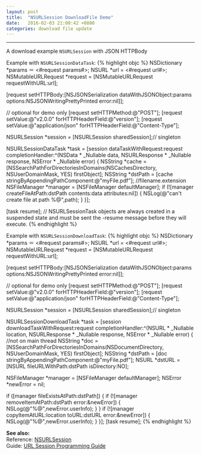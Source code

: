 ```yaml
---
layout: post
title:  "NSURLSession DownloadFile Demo"
date:   2016-02-03 21:00:42 +0800
categories: download file update
---
```

---

A download example `NSURLSession` with JSON HTTPBody

Example with `NSURLSessionDataTask`:
{% highlight objc %}
NSDictionary *params ＝ <#request params#>;
NSURL *url = <#request url#>;
NSMutableURLRequest *request = [NSMutableURLRequest requestWithURL:url];

[request setHTTPBody:[NSJSONSerialization dataWithJSONObject:params options:NSJSONWritingPrettyPrinted error:nil]];

// optional for demo only
[request setHTTPMethod:@"POST"];
[request setValue:@"v2.0.0" forHTTPHeaderField:@"version"];
[request setValue:@"application/json" forHTTPHeaderField:@"Content-Type"];

NSURLSession *session = [NSURLSession sharedSession];// singleton

NSURLSessionDataTask *task = [session dataTaskWithRequest:request completionHandler:^(NSData * _Nullable data, NSURLResponse * _Nullable response, NSError * _Nullable error) {
  NSString *cache = [NSSearchPathForDirectoriesInDomains(NSCachesDirectory, NSUserDomainMask, YES) firstObject];
  NSString *dstPath = [cache stringByAppendingPathComponent:@"myFile.pdf"]; //filename.extension
  NSFileManager *manager = [NSFileManager defaultManager];
  if (![manager createFileAtPath:dstPath contents:data attributes:nil]) {
    NSLog(@"can't create file at path %@",path);
  }
}];

[task resume]; // NSURLSessionTask objects are always created in a suspended state and must be sent the -resume message before they will execute.
{% endhighlight %}

Example with `NSURLSessionDownloadTask`:
{% highlight objc %}
NSDictionary *params ＝ <#request params#>;
NSURL *url = <#request url#>;
NSMutableURLRequest *request = [NSMutableURLRequest requestWithURL:url];

[request setHTTPBody:[NSJSONSerialization dataWithJSONObject:params options:NSJSONWritingPrettyPrinted error:nil]];

// optional for demo only
[request setHTTPMethod:@"POST"];
[request setValue:@"v2.0.0" forHTTPHeaderField:@"version"];
[request setValue:@"application/json" forHTTPHeaderField:@"Content-Type"];

NSURLSession *session = [NSURLSession sharedSession];// singleton

NSURLSessionDownloadTask *task = [session downloadTaskWithRequest:request completionHandler:^(NSURL * _Nullable location, NSURLResponse * _Nullable response, NSError * _Nullable error) {
  //not on main thread
  NSString *doc = [NSSearchPathForDirectoriesInDomains(NSDocumentDirectory, NSUserDomainMask, YES) firstObject];
  NSString *dstPath = [doc stringByAppendingPathComponent:@"myFile.pdf"];
  NSURL *dstURL = [NSURL fileURLWithPath:dstPath isDirectory:NO];

  NSFileManager *manager = [NSFileManager defaultManager];
  NSError *newError = nil;

  if ([manager fileExistsAtPath:dstPath]) {
    if (![manager removeItemAtPath:dstPath error:&newError]) {
      NSLog(@"%@",newError.userInfo);
    }
  }
  if (![manager copyItemAtURL:location toURL:dstURL error:&newError]) {
    NSLog(@"%@",newError.userInfo);
  }
}];
[task resume];
{% endhighlight %}

**See also:**  
Reference: [NSURLSession]  
Guide: [URL Session Programming Guide]  

[URL Session Programming Guide]:  https://developer.apple.com/library/etc/redirect/xcode/ios/1151/documentation/Cocoa/Conceptual/URLLoadingSystem/URLLoadingSystem.html
[NSURLSession]: https://developer.apple.com/library/prerelease/ios/documentation/Foundation/Reference/NSURLSession_class/index.html

